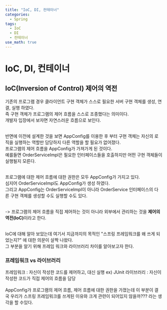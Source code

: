 ```yaml
---
title: "IoC, DI, 컨테이너"
categories:
  - Spring
tags:
  - IoC
  - DI
  - 컨테이너
use_math: true
---
```


# IoC, DI, 컨테이너

## IoC(Inversion of Control) 제어의 역전
기존의 프로그램 경우 클라이언트 구현 객체가 스스로 필요한 서버 구현 객체를 생성, 연결, 실행 하였다.<br>
즉 구현 객체가 프로그램의 제어 흐름을 스스로 조종했다는 의미이다. <br>
개발자 입장에서 보자면 자연스러운 흐름으로 보인다. <br>
<br>

반면에 이전에 설계한 것을 보면 AppConfig를 이용한 후 부터 구현 객체는 자신의 로직을 실행하는 역할만 담당하지 다른 역할을 할 필요가 없어졌다. <br> 
프로그램의 제어 흐름을 AppConfig가 가져가게 된 것이다. <br>
예를들면 OrderServiceImpl은 필요한 인터페이스들을 호출하지만 어떤 구현 객체들이 실행될지 모른다. <br><br>

프로그램에 대한 제어 흐름에 대한 권한은 모두 AppConfig가 가지고 있다. <br>
심지어 OrderServiceImpl도 AppConfig가 생성 하였다. <br>
그리고 AppConfig는 OrderServiceImpl이 아니라 OrderService 인터페이스의 다른 구현 객체를 생성할 수도 실행할 수도 있다.<br><br>

-> 프로그램의 제어 흐름을 직접 제어하는 것이 아니라 외부에서 관리하는 것을 <b>제어의 역전(IoC)</b>이라고 한다.
<br><br>

IoC에 대해 알아 보았는데 여기서 지금까지의 목적인 "스프링 프레임워크를 왜 쓰게 되었는지?" 에 대한 의문이 살짝 나왔다.<br>
그 부분을 알기 위해 프레임 워크와 라이브러리 차이를 알아보고자 한다. <br>
### 프레임워크 vs 라이브러리
프레임워크 : 자신이 작성한 코드를 제어하고, 대신 실행 ex) JUnit
라이브러리 : 자신이 작성한 코드가 직접 제어의 흐름을 담당
<br><br>
AppConfig가 프로그램의 제어 흐름, 제어 흐름에 대한 권한을 가졌는데 이 부분이 결국 우리가 스프링 프레임워크를 쓰게된 이유와 크게 관련이 되어있지 않을까??? 라는 생각을 할 수있다.
<br><br>


